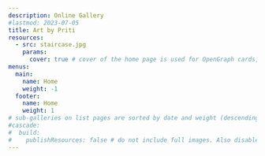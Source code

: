 ```yaml
---
description: Online Gallery
#lastmod: 2023-07-05
title: Art by Priti
resources:
  - src: staircase.jpg
    params:
      cover: true # cover of the home page is used for OpenGraph cards, etc.
menus:
  main:
    name: Home
    weight: -1
  footer:
    name: Home
    weight: 1
# sub-galleries on list pages are sorted by date and weight (descending)
#cascade:
#  build:
#    publishResources: false # do not include full images. Also disable download
---
```

